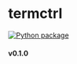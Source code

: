 # termctrl
[![Python package](https://github.com/JeffHasAGithub/termctrl/actions/workflows/python-package.yml/badge.svg)](https://github.com/JeffHasAGithub/termctrl/actions/workflows/python-package.yml)
#### v0.1.0
